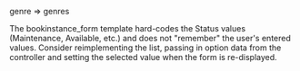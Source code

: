genre => genres

The bookinstance_form template hard-codes the Status values (Maintenance, Available, etc.) and does not "remember" the user's entered values. Consider reimplementing the list, passing in option data from the controller and setting the selected value when the form is re-displayed.